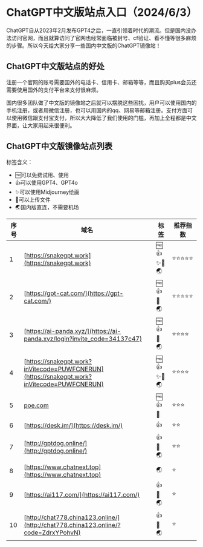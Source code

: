 # ChatGPT中文版站点入口（2024/6/3）
ChatGPT自从2023年2月发布GPT4之后，一直引领着时代的潮流。但是国内没办法访问官网，而且就算访问了官网也经常面临被封号、cf验证、看不懂等很多麻烦的步骤。所以今天给大家分享一些国内中文版的ChatGPT镜像站！

## ChatGPT中文版站点的好处
注册一个官网的账号需要国外的电话卡、信用卡、邮箱等等，而且购买plus会员还需要使用国外的支付平台来支付很麻烦。

国内很多团队做了中文版的镜像站之后就可以摆脱这些困扰，用户可以使用国内的手机注册，或者用微信注册，也可以用国内的qq、网易等邮箱注册。支付方面可以使用微信跟支付宝支付，所以大大降低了我们使用的门槛，再加上全程都是中文界面，让大家用起来很便利。

## ChatGPT中文版镜像站点列表

标签含义：
- 🆓可以免费试用、使用
- 👍可以使用GPT4、GPT4o
- ✨可以使用Midjourney绘画
- 📂可以上传文件
- 🌏国内版直连，不需要机场


| 序号 | 域名 | 标签  | 推荐指数 | 
| --- | --- | --- | --- |
| 1 | [https://snakegpt.work](https://snakegpt.work) | 🆓👍✨📂🌏 | ⭐⭐⭐⭐⭐ |
| 2 | [https://gpt-cat.com/](https://gpt-cat.com/) | 🆓👍📂🌏 | ⭐⭐⭐⭐⭐ |
| 3 | [https://ai-panda.xyz/](https://ai-panda.xyz/login?invite_code=34137c47) | 🆓👍📂🌏 | ⭐⭐⭐⭐ |
| 4 | [https://snakegpt.work?inVitecode=PUWFCNERUN](https://snakegpt.work?inVitecode=PUWFCNERUN) | 🆓👍✨📂🌏 | ⭐⭐⭐⭐ |
| 5 | [poe.com](https://poe.com) | 🆓👍📂 | ⭐⭐⭐ |
| 6 | [https://desk.im/](https://desk.im/)| 👍| ⭐⭐ |
| 7 | [http://gptdog.online/](http://gptdog.online/) | 👍📂🌏 | ⭐⭐ |
| 8 | [https://www.chatnext.top](https://www.chatnext.top) | 🌏 | ⭐ |
| 9 | [https://ai117.com/](https://ai117.com/) | 👍📂🌏 | ⭐ |
| 10 | [http://chat778.china123.online/](http://chat778.china123.online/?code=ZdrxYPohvN)| 👍📂🌏 | ⭐ |


